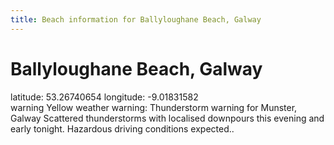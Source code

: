 ```yaml
---
title: Beach information for Ballyloughane Beach, Galway
---
```

# Ballyloughane Beach, Galway 

<div class="location-info">latitude: 53.26740654 longitude: -9.01831582</div>
<div id="met-eireann-warnings"><span class="material-icons yellow-warning">warning</span>&nbsp;Yellow weather warning: Thunderstorm warning for Munster, Galway Scattered thunderstorms with localised downpours this evening and early tonight. Hazardous driving conditions expected..&nbsp;</div>
<div></div>